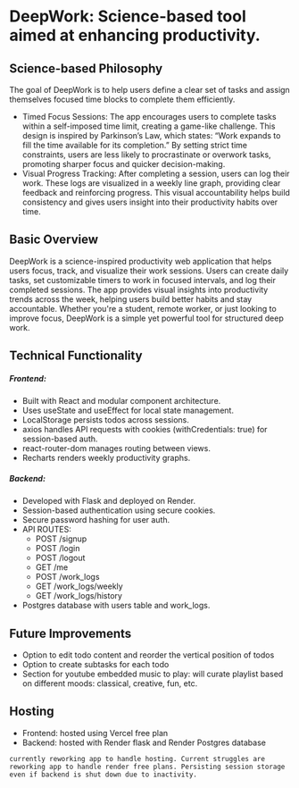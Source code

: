 # DeepWork: Science-based tool aimed at enhancing productivity.

## Science-based Philosophy
The goal of DeepWork is to help users define a clear set of tasks and assign themselves focused time blocks to complete them efficiently.

- Timed Focus Sessions: The app encourages users to complete tasks within a self-imposed time limit, creating a game-like challenge. This design is inspired by Parkinson’s Law, which states:
“Work expands to fill the time available for its completion.”
By setting strict time constraints, users are less likely to procrastinate or overwork tasks, promoting sharper focus and quicker decision-making.
- Visual Progress Tracking: After completing a session, users can log their work. These logs are visualized in a weekly line graph, providing clear feedback and reinforcing progress. This visual accountability helps build consistency and gives users insight into their productivity habits over time.

## Basic Overview
DeepWork is a science-inspired productivity web application that helps users focus, track, and visualize their work sessions. Users can create daily tasks, set customizable timers to work in focused intervals, and log their completed sessions. The app provides visual insights into productivity trends across the week, helping users build better habits and stay accountable. Whether you're a student, remote worker, or just looking to improve focus, DeepWork is a simple yet powerful tool for structured deep work.

## Technical Functionality
##### Frontend:
- Built with React and modular component architecture.
- Uses useState and useEffect for local state management.
- LocalStorage persists todos across sessions.
- axios handles API requests with cookies (withCredentials: true) for session-based auth.
- react-router-dom manages routing between views.
- Recharts renders weekly productivity graphs.

##### Backend:
- Developed with Flask and deployed on Render.
- Session-based authentication using secure cookies.
- Secure password hashing for user auth.
- API ROUTES:
  - POST /signup
  - POST /login
  - POST /logout
  - GET /me
  - POST /work_logs
  - GET /work_logs/weekly
  - GET /work_logs/history
- Postgres database with users table and work_logs.

## Future Improvements
- Option to edit todo content and reorder the vertical position of todos
- Option to create subtasks for each todo
- Section for youtube embedded music to play: will curate playlist based on different moods: classical, creative, fun, etc.

## Hosting
- Frontend: hosted using Vercel free plan
- Backend: hosted with Render flask and Render Postgres database

`currently reworking app to handle hosting. Current struggles are reworking app to handle render free plans. Persisting session storage even if backend is shut down due to inactivity.`
